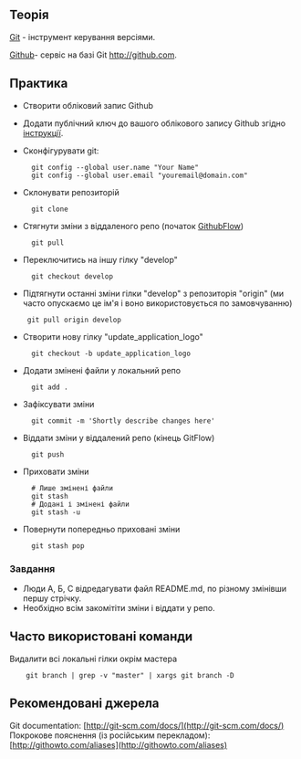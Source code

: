 ## Теорія

[Git](http://uk.wikipedia.org/wiki/Git) - інструмент керування версіями.


[Github](http://github.com)- сервіс на базі Git http://github.com.


## Практика

- Створити обліковий запис Github
- Додати публічний ключ до вашого облікового запису Github згідно [інструкції](https://help.github.com/articles/generating-ssh-keys/).
- Сконфігурувати git:

        git config --global user.name "Your Name"
        git config --global user.email "youremail@domain.com"

- Склонувати репозиторій

        git clone

- Стягнути зміни з віддаленого репо (початок [GithubFlow](https://guides.github.com/introduction/flow/))

        git pull

- Переключитись на іншу гілку "develop" 

        git checkout develop
        
- Підтягнути останні зміни гілки "develop" з репозиторія "origin" (ми часто опускаємо це ім'я і воно використовується по замовчуванню)

       git pull origin develop
        
- Створити нову гілку "update_application_logo"

        git checkout -b update_application_logo
        
- Додати змінені файли у локальний репо

        git add .

- Зафіксувати зміни

        git commit -m 'Shortly describe changes here'

- Віддати зміни у віддалений репо (кінець GitFlow)

        git push

- Приховати зміни

        # Лише змінені файли
        git stash
        # Додані і змінені файли
        git stash -u

- Повернути попередньо приховані зміни

        git stash pop
        
### Завдання
        
- Люди А, Б, С відредагувати файл README.md, по різному змінівши першу стрічку.
- Необхідно всім закомітіти зміни і віддати у репо.


## Часто використовані команди

Видалити всі локальні гілки окрім мастера

        git branch | grep -v "master" | xargs git branch -D 

## Рекомендовані джерела

Git documentation: [http://git-scm.com/docs/](http://git-scm.com/docs/)
Покрокове пояснення (із російським перекладом): [http://githowto.com/aliases](http://githowto.com/aliases)
